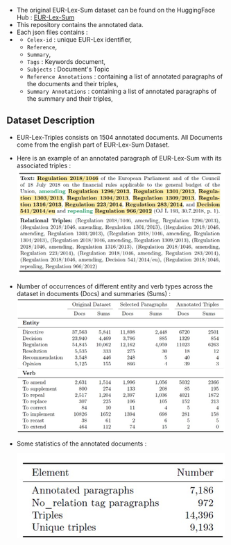 * The original EUR-Lex-Sum dataset can be found on the HuggingFace Hub : [EUR-Lex-Sum](https://huggingface.co/datasets/dennlinger/eur-lex-sum)
* This repository contains the annotated data.
* Each json files contains :
* * `Celex-id` : unique EUR-Lex identifier,
  * `Reference`,
  * `Summary`,
  * `Tags` : Keywords document,
  * `Subjects` : Document's Topic
  * `Reference Annotations` : containing a list of annotated paragraphs of the documents and their triples,
  * `Summary Annotations` : containing a list of annotated paragraphs of the summary and their triples,
## Dataset Description
* EUR-Lex-Triples consists on 1504 annotated documents. All Documents come from the english part of EUR-Lex-Sum Dataset.

* Here is an example of an annotated paragraph of EUR-Lex-Sum with its associated triples : ![Here is an example of EUR-Lex-Triples](../EUR-Lex-Triples-Examples.jpg)

* Number of occurrences of different entity and verb types across the dataset in documents (Docs) and summaries (Sums) : ![Here is an example of EUR-Lex-Triples](../Entities-Verbs.jpg)

* Some statistics of the annotated documents :

   ![Here is an example of EUR-Lex-Triples](../general_statistics.jpg)
